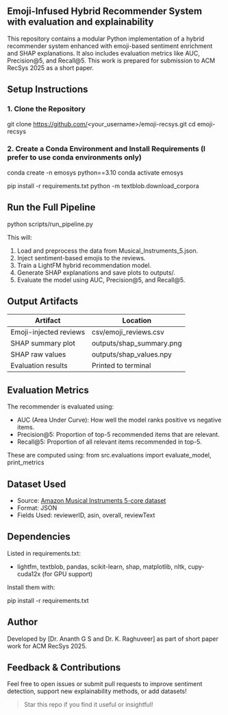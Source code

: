 ##  Emoji-Infused Hybrid Recommender System with evaluation and explainability 

This repository contains a modular Python implementation of a hybrid recommender system enhanced with emoji-based sentiment enrichment and SHAP explanations. It also includes evaluation metrics like AUC, Precision@5, and Recall@5. 
This work is prepared for submission to ACM RecSys 2025 as a short paper.

## Setup Instructions

### 1. Clone the Repository

git clone https://github.com/<your_username>/emoji-recsys.git
cd emoji-recsys

### 2. Create a Conda Environment and Install Requirements (I prefer to use conda environments only)

conda create -n emosys python==3.10
conda activate emosys

pip install -r requirements.txt
python -m textblob.download_corpora

## Run the Full Pipeline

python scripts/run_pipeline.py

This will:
1. Load and preprocess the data from Musical_Instruments_5.json.
2. Inject sentiment-based emojis to the reviews.
3. Train a LightFM hybrid recommendation model.
4. Generate SHAP explanations and save plots to outputs/.
5. Evaluate the model using AUC, Precision@5, and Recall@5.

## Output Artifacts

| Artifact | Location |
|---------|----------|
| Emoji-injected reviews | csv/emoji_reviews.csv |
| SHAP summary plot | outputs/shap_summary.png |
| SHAP raw values | outputs/shap_values.npy |
| Evaluation results | Printed to terminal |

## Evaluation Metrics

The recommender is evaluated using:
- AUC (Area Under Curve): How well the model ranks positive vs negative items.
- Precision@5: Proportion of top-5 recommended items that are relevant.
- Recall@5: Proportion of all relevant items recommended in top-5.

These are computed using:
from src.evaluations import evaluate_model, print_metrics

## Dataset Used

- Source: [Amazon Musical Instruments 5-core dataset](https://nijianmo.github.io/amazon/index.html)
- Format: JSON
- Fields Used: reviewerID, asin, overall, reviewText

## Dependencies

Listed in requirements.txt:
- lightfm, textblob, pandas, scikit-learn, shap, matplotlib, nltk, cupy-cuda12x (for GPU support)

Install them with:

pip install -r requirements.txt


## Author

Developed by [Dr. Ananth G S and Dr. K. Raghuveer] as part of short paper work for ACM RecSys 2025.

## Feedback & Contributions

Feel free to open issues or submit pull requests to improve sentiment detection, support new explainability methods, or add datasets!

> Star this repo if you find it useful or insightful!
